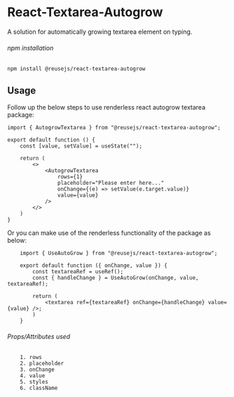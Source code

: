 # React-Textarea-Autogrow

A solution for automatically growing textarea element on typing.

###### npm installation

```
npm install @reusejs/react-textarea-autogrow
```

## Usage

Follow up the below steps to use renderless react autogrow textarea package:

```
import { AutogrowTextarea } from "@reusejs/react-textarea-autogrow";

export default function () {
	const [value, setValue] = useState("");

	return (
		<>
			<AutogrowTextarea
				rows={1}
				placeholder="Please enter here..."
				onChange={(e) => setValue(e.target.value)}
				value={value}
			/>
		</>
	)
}
```

Or you can make use of the renderless functionality of the package as below:

```
	import { UseAutoGrow } from "@reusejs/react-textarea-autogrow";

	export default function ({ onChange, value }) {
	  	const textareaRef = useRef();
	  	const { handleChange } = UseAutoGrow(onChange, value, textareaRef);

	  	return (
	  		<textarea ref={textareaRef} onChange={handleChange} value={value} />;
  	  	)
	}
```

###### Props/Attributes used

```
	1. rows
	2. placeholder
	3. onChange
	4. value
	5. styles
	6. className
```
